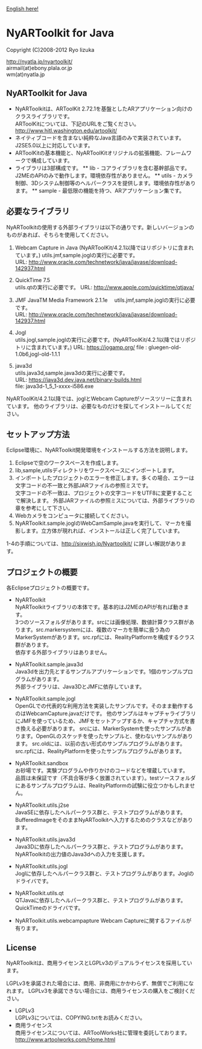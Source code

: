 [English here!](README.EN.md "")

# NyARToolkit for Java

Copyright (C)2008-2012 Ryo Iizuka

http://nyatla.jp/nyartoolkit/  
airmail(at)ebony.plala.or.jp  
wm(at)nyatla.jp  



## NyARToolkit for Java

* NyARToolkitは、ARToolKit 2.72.1を基盤としたARアプリケーション向けのクラスライブラリです。  
ARToolKitについては、下記のURLをご覧ください。   
http://www.hitl.washington.edu/artoolkit/
* ネイティブコードを含まない純粋なJava言語のみで実装されています。J2SE5.0以上に対応しています。
* ARToolKitの基本機能と、NyARToolKitオリジナルの拡張機能、フレームワークで構成しています。
* ライブラリは3部構成です。
 ** lib - コアライブラリを含む基幹部品です。J2MEのAPIのみで動作します。環境依存性がありません。
 ** utils - カメラ制御、3Dシステム制御等のヘルパークラスを提供します。環境依存性があります。
 ** sample - 最低限の機能を持つ、ARアプリケーション集です。


## 必要なライブラリ
NyARToolkitの使用する外部ライブラリは以下の通りです。新しいバージョンのものがあれば、そちらを使用してください。


1. Webcam Capture in Java (NyARToolKit/4.2.1以降ではリポジトリに含まれています。)
utils.jmf,sample.joglの実行に必要です。  
URL: http://www.oracle.com/technetwork/java/javase/download-142937.html

2. QuickTime 7.5  
utils.qtの実行に必要です。
URL: http://www.apple.com/quicktime/qtjava/

3. JMF JavaTM Media Framework 2.1.1e　
utils.jmf,sample.joglの実行に必要です。  
URL: http://www.oracle.com/technetwork/java/javase/download-142937.html

4. Jogl  
utils.jogl,sample.joglの実行に必要です。(NyARToolKit/4.2.1以降ではリポジトリに含まれています。)
URL: https://jogamp.org/ 
file   : gluegen-old-1.0b6,jogl-old-1.1.1

5. java3d  
utils.java3d,sample.java3dの実行に必要です。  
URL: https://java3d.dev.java.net/binary-builds.html  
file:    java3d-1_5_1-xxxx-i586.exe

NyARToolKit/4.2.1以降では、joglとWebcam Captureがソースツリーに含まれています。
他のライブラリは、必要なものだけを探してインストールしてください。



## セットアップ方法

Eclipse環境に、NyARToolkit開発環境をインストールする方法を説明します。


1. Eclipseで空のワークスペースを作成します。
2. lib,sample,utilsディレクトリをワークスペースにインポートします。
3. インポートしたプロジェクトのエラーを修正します。多くの場合、エラーは文字コードの不一致と外部JARファイルの参照ミスです。  
文字コードの不一致は、プロジェクトの文字コードをUTF8に変更することで解決します。
外部JARファイルの参照ミスについては、外部ライブラリの章を参考にして下さい。
4. Webカメラをコンピュータに接続してください。
5. NyARToolkit.sample.joglのWebCamSample.javaを実行して、マーカを撮影します。立方体が現れれば、インストールは正しく完了しています。

1-4の手順については、http://sixwish.jp/Nyartoolkit/ に詳しい解説があります。

## プロジェクトの概要

各Eclipseプロジェクトの概要です。

* NyARToolkit  
NyARToolkitライブラリの本体です。基本的はJ2MEのAPIが有れば動きます。  
3つのソースフォルダがあります。srcには画像処理、数値計算クラス群があります。src.markersystemには、複数のマーカを簡単に扱う為のMarkerSystemがあります。src.rpfには、RealityPlatformを構成するクラス群があります。  
依存する外部ライブラリはありません。

* NyARToolkit.sample.java3d  
Java3dを出力先とするサンプルアプリケーションです。1個のサンプルプログラムがあります。  
外部ライブラリは、Java3DとJMFに依存しています。
* NyARToolkit.sample.jogl  
OpenGLでの代表的な利用方法を実装したサンプルです。そのまま動作するのはWebcamCapture.javaだけです。
他のサンプルはキャプチャライブラリにJMFを使っているため、JMFをセットアップするか、キャプチャ方式を書き換える必要があります。
srcには、MarkerSystemを使ったサンプルがあります。OpenGLのスケッチを使ったサンプルと、使わないサンプルがあります。
src.oldには、以前の古い形式のサンプルプログラムがあります。
src.rpfには、RealityPlatformを使ったサンプルプログラムがあります。

* NyARToolkit.sandbox  
お砂場です。実験プログラムや作りかけのコードなどを埋蔵しています。  
品質は未保証です（不具合等が多く放置されています）。testソースフォルダにあるサンプルプログラムは、RealityPlatformの試験に役立つかもしれません。
* NyARToolkit.utils.j2se  
JavaSEに依存したヘルパークラス群と、テストプログラムがあります。  
BufferedImageをそのままNyARToolkitへ入力するためのクラスなどがあります。
* NyARToolkit.utils.java3d  
Java3Dに依存したヘルパークラス群と、テストプログラムがあります。  
NyARToolkitの出力値のJava3dへの入力を支援します。
* NyARToolkit.utils.jogl  
Joglに依存したヘルパークラス群と、テストプログラムがあります。Joglのドライバです。
* NyARToolkit.utils.qt  
QTJavaに依存したヘルパークラス群と、テストプログラムがあります。  
QuickTimeのドライバです。
* NyARToolkit.utils.webcampapture
Webcam Captureに関するファイルが有ります。




## License
NyARToolkitは、商用ライセンスとLGPLv3のデュアルライセンスを採用しています。

LGPLv3を承諾された場合には、商用、非商用にかかわらず、無償でご利用になれます。
LGPLv3を承諾できない場合には、商用ライセンスの購入をご検討ください。

* LGPLv3  
LGPLv3については、COPYING.txtをお読みください。
* 商用ライセンス  
商用ライセンスについては、ARToolWorks社に管理を委託しております。http://www.artoolworks.com/Home.html
